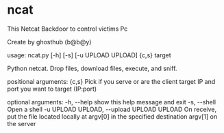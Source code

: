 # ncat
This Netcat Backdoor to control victims Pc

Create by ghosthub (b@b@y)

usage: ncat.py [-h] [-s] [-u UPLOAD UPLOAD] {c,s} target

Python netcat. Drop files, download files, execute, and sniff.

positional arguments:
  {c,s}                 Pick if you serve or are the client
  target                IP and port you want to target (IP:port)

optional arguments:
  -h, --help            show this help message and exit
  -s, --shell           Open a shell
  -u UPLOAD UPLOAD, --upload UPLOAD UPLOAD
                        On receive, put the file located locally at argv[0] in
                        the specified destination argv[1] on the server
